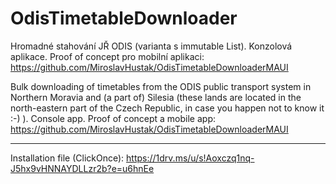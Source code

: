 # OdisTimetableDownloader

Hromadné stahování JŘ ODIS (varianta s immutable List).
Konzolová aplikace.
Proof of concept pro mobilní aplikaci: https://github.com/MiroslavHustak/OdisTimetableDownloaderMAUI

Bulk downloading of timetables from the ODIS public transport system in Northern Moravia and (a part of) Silesia (these lands are located 
in the north-eastern part of the Czech Republic, in case you happen not to know it :-) ).
Console app.
Proof of concept a mobile app: https://github.com/MiroslavHustak/OdisTimetableDownloaderMAUI

****************************************************************************************

Installation file (ClickOnce): https://1drv.ms/u/s!Aoxczq1nq-J5hx9vHNNAYDLLzr2b?e=u6hnEe
